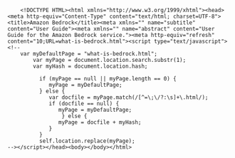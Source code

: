 <!DOCTYPE html>
        <!DOCTYPE HTML><html xmlns="http://www.w3.org/1999/xhtml"><head><meta http-equiv="Content-Type" content="text/html; charset=UTF-8"><title>Amazon Bedrock</title><meta xmlns="" name="subtitle" content="User Guide"><meta xmlns="" name="abstract" content="User Guide for the Amazon Bedrock service."><meta http-equiv="refresh" content="10;URL=what-is-bedrock.html"><script type="text/javascript"><!--
        var myDefaultPage = "what-is-bedrock.html";
           	var myPage = document.location.search.substr(1);
           	var myHash = document.location.hash;
        
              if (myPage == null || myPage.length == 0) {
                 myPage = myDefaultPage;
              } else {
                 var docfile = myPage.match(/[^=\;\/?:\s]+\.html/);
                 if (docfile == null) {
       				myPage = myDefaultPage;
    	     		 } else {
                    myPage = docfile + myHash;
                 }
              }
              self.location.replace(myPage);
    --></script></head><body></body></html>